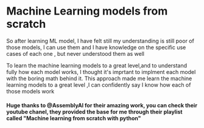 # Machine Learning models from scratch
<p>So after learning ML model, I have felt still my understanding is still poor of those models, I can use them and I have knowledge on the specific use cases of each one , but never understood them as well</p>
<bold>To learn the machine learning models to a great level,and to understand fully how each model works, I thought it's imprtant to implment each model with the boring math behind it.</bold>
<bold>This approach made me learn the machine learning models to a great level ,I can confidently say I know how each of those models work</bold>
<h4>Huge thanks to @AssemblyAI for their amazing work, you can check their youtube chanel, they provided the base for me through their playlist called "Machine learning from scratch with python"</h4>
